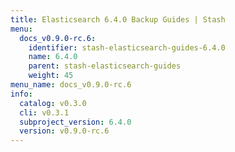 ```yaml
---
title: Elasticsearch 6.4.0 Backup Guides | Stash
menu:
  docs_v0.9.0-rc.6:
    identifier: stash-elasticsearch-guides-6.4.0
    name: 6.4.0
    parent: stash-elasticsearch-guides
    weight: 45
menu_name: docs_v0.9.0-rc.6
info:
  catalog: v0.3.0
  cli: v0.3.1
  subproject_version: 6.4.0
  version: v0.9.0-rc.6
---
```


